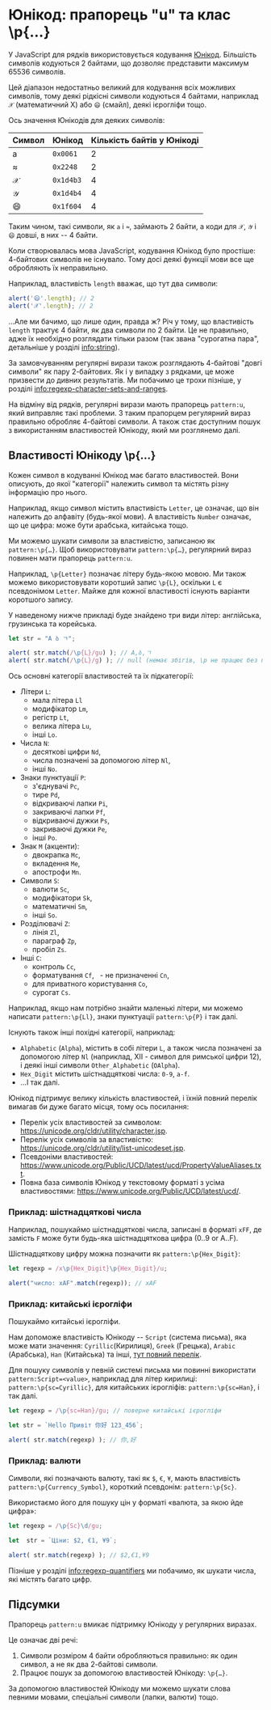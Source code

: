 # Юнікод: прапорець "u" та клас \p{...}

У JavaScript для рядків використовується кодування [Юнікод](https://uk.wikipedia.org/wiki/Юнікод). Більшість символів кодуються 2 байтами, що дозволяє представити максимум 65536 символів.

Цей діапазон недостатньо великий для кодування всіх можливих символів, тому деякі рідкісні символи кодуються 4 байтами, наприклад `𝒳` (математичний X) або `😄` (смайл), деякі ієрогліфи тощо.

Ось значення Юнікодів для деяких символів:

| Символ  | Юнікод | Кількість байтів у Юнікоді  |
|------------|---------|--------|
| a | `0x0061` |  2 |
| ≈ | `0x2248` |  2 |
|𝒳| `0x1d4b3` | 4 |
|𝒴| `0x1d4b4` | 4 |
|😄| `0x1f604` | 4 |

Таким чином, такі символи, як `a` і `≈`, займають 2 байти, а коди для `𝒳`, `𝒴` і `😄` довші, в них -- 4 байти.

Коли створювалась мова JavaScript, кодування Юнікод було простіше: 4-байтових символів не існувало. Тому досі деякі функції мови все ще обробляють їх неправильно.

Наприклад, властивість `length` вважає, що тут два символи:

```js run
alert('😄'.length); // 2
alert('𝒳'.length); // 2
```

...Але ми бачимо, що лише один, правда ж? Річ у тому, що властивість `length` трактує 4 байти, як два символи по 2 байти. Це не правильно, адже їх необхідно розглядати тільки разом (так звана "сурогатна пара", детальніше у розділі <info:string>).

За замовчуванням регулярні вирази також розглядають 4-байтові "довгі символи" як пару 2-байтових. Як і у випадку з рядками, це може призвести до дивних результатів. Ми побачимо це трохи пізніше, у розділі <info:regexp-character-sets-and-ranges>.

На відміну від рядків, регулярні вирази мають прапорець `pattern:u`, який виправляє такі проблеми. З таким прапорцем регулярний вираз правильно обробляє 4-байтові символи. А також стає доступним пошук з використанням властивостей Юнікоду, який ми розглянемо далі.

## Властивості Юнікоду \p{...}

Кожен символ в кодуванні Юнікод має багато властивостей. Вони описують, до якої "категорії" належить символ та містять різну інформацію про нього.

Наприклад, якщо символ містить властивість `Letter`, це означає, що він належить до алфавіту (будь-якої мови). А властивість `Number` означає, що це цифра: може бути арабська, китайська тощо.

Ми можемо шукати символи за властивістю, записаною як `pattern:\p{…}`. Щоб використовувати `pattern:\p{…}`, регулярний вираз повинен мати прапорець `pattern:u`.

Наприклад, `\p{Letter}` позначає літеру будь-якою мовою. Ми також можемо використовувати коротший запис `\p{L}`, оскільки `L` є псевдонімом `Letter`. Майже для кожної властивості існують варіанти коротшого запису.

У наведеному нижче прикладі буде знайдено три види літер: англійська, грузинська та корейська.

```js run
let str = "A ბ ㄱ";

alert( str.match(/\p{L}/gu) ); // A,ბ,ㄱ
alert( str.match(/\p{L}/g) ); // null (немає збігів, \p не працює без прапорця "u")
```

Ось основні категорії властивостей та їх підкатегорії:

- Літери `L`:
  - мала літера `Ll`
  - модифікатор `Lm`,
  - регістр `Lt`,
  - велика літера `Lu`,
  - інші `Lo`.
- Числа `N`:
  - десяткові цифри `Nd`,
  - числа позначені за допомогою літер `Nl`,
  - інші `No`.
- Знаки пунктуації `P`:
  - з'єднувачі `Pc`,
  - тире `Pd`,
  - відкриваючі лапки `Pi`,
  - закриваючі лапки `Pf`,
  - відкриваючі дужки `Ps`,
  - закриваючі дужки `Pe`,
  - інші `Po`.
- Знак `M` (акценти):
  - двокрапка `Mc`,
  - вкладення `Me`,
  - апострофи `Mn`.
- Символи `S`:
  - валюти `Sc`,
  - модифікатори `Sk`,
  - математичні `Sm`,
  - інші `So`.
- Розділювачі `Z`:
  - лінія `Zl`,
  - параграф `Zp`,
  - пробіл `Zs`.
- Інші `C`:
  - контроль `Cc`,
  - форматування `Cf`,
  - не призначенні `Cn`,
  - для приватного користування `Co`,
  - сурогат `Cs`.


Наприклад, якщо нам потрібно знайти маленькі літери, ми можемо написати `pattern:\p{Ll}`, знаки пунктуації `pattern:\p{P}` і так далі.

Існують також інші похідні категорії, наприклад:
- `Alphabetic` (`Alpha`), містить в собі літери `L`, а також числа позначені за допомогою літер `Nl` (наприклад, Ⅻ - символ для римської цифри 12), і деякі інші символи `Other_Alphabetic` (`OAlpha`).
- `Hex_Digit` містить шістнадцяткові числа: `0-9`, `a-f`.
- ...І так далі.

Юнікод підтримує велику кількість властивостей, і їхній повний перелік вимагав би дуже багато місця, тому ось посилання:

- Перелік усіх властивостей за символом: <https://unicode.org/cldr/utility/character.jsp>.
- Перелік усіх символів за властивістю: <https://unicode.org/cldr/utility/list-unicodeset.jsp>.
- Псевдоніми властивостей: <https://www.unicode.org/Public/UCD/latest/ucd/PropertyValueAliases.txt>.
- Повна база символів Юнікод у текстовому форматі з усіма властивостями: <https://www.unicode.org/Public/UCD/latest/ucd/>.

### Приклад: шістнадцяткові числа

Наприклад, пошукаймо шістнадцяткові числа, записані в форматі `xFF`, де замість `F` може бути будь-яка шістнадцяткова цифра (0..9 or A..F).

Шістнадцяткову цифру можна позначити як `pattern:\p{Hex_Digit}`:

```js run
let regexp = /x\p{Hex_Digit}\p{Hex_Digit}/u;

alert("число: xAF".match(regexp)); // xAF
```

### Приклад: китайські ієрогліфи

Пошукаймо китайські ієрогліфи.

Нам допоможе властивість Юнікоду -- `Script` (система письма), яка може мати значення: `Cyrillic`(Кирилиця), `Greek` (Грецька), `Arabic` (Арабська), `Han` (Китайська) та інші, [тут повний перелік](https://en.wikipedia.org/wiki/Script_(Unicode)).

Для пошуку символів у певній системі письма ми повинні використати `pattern:Script=<value>`, наприклад для літер кирилиці: `pattern:\p{sc=Cyrillic}`, для китайських ієрогліфів: `pattern:\p{sc=Han}`, і так далі.

```js run
let regexp = /\p{sc=Han}/gu; // поверне китайські ієрогліфи

let str = `Hello Привіт 你好 123_456`;

alert( str.match(regexp) ); // 你,好
```

### Приклад: валюти

Символи, які позначають валюту, такі як `$`, `€`, `¥`, мають властивість `pattern:\p{Currency_Symbol}`, короткий псевдонім: `pattern:\p{Sc}`.

Використаємо його для пошуку цін у форматі «валюта, за якою йде цифра»:

```js run
let regexp = /\p{Sc}\d/gu;

let  str = `Ціни: $2, €1, ¥9`;

alert( str.match(regexp) ); // $2,€1,¥9
```

Пізніше у розділі <info:regexp-quantifiers> ми побачимо, як шукати числа, які містять багато цифр.

## Підсумки

Прапорець `pattern:u` вмикає підтримку Юнікоду у регулярних виразах.

Це означає дві речі:

1. Символи розміром 4 байти обробляються правильно: як один символ, а не як два 2-байтові символи.
2. Працює пошук за допомогою властивостей Юнікоду: `\p{…}`.

За допомогою властивостей Юнікоду ми можемо шукати слова певними мовами, спеціальні символи (лапки, валюти) тощо.
